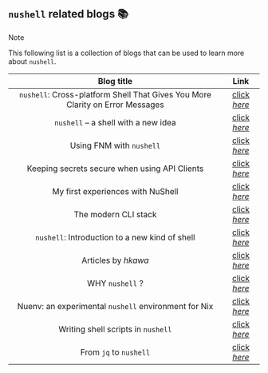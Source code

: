 ## `nushell` related blogs :books:

> [!NOTE]
> This following list is a collection of blogs that can be used to learn more about `nushell`.


| Blog title | Link |
| :----: | :---: |
| `nushell`: Cross-platform Shell That Gives You More Clarity on Error Messages | [click _here_](https://itsfoss.com/nushell/) |
| `nushell` – a shell with a new idea | [click _here_](https://www.linux.pl/2022/05/17/nushell-powloka-z-nowym-pomyslem/) |
| Using FNM with `nushell` | [click _here_](https://dev.to/vaibhavdn/using-fnm-with-nushell-3kh1) |
| Keeping secrets secure when using API Clients | [click _here_](https://www.techwatching.dev/posts/http-clients-secrets) |
| My first experiences with NuShell | [click _here_](https://jacekw.dev/blog/2022/first-experiences-with-nushell/) |
| The modern CLI stack | [click _here_](https://danielgafni.medium.com/the-modern-linux-cli-stack-46253688b53d) |
| `nushell`: Introduction to a new kind of shell | [click _here_](https://dataswamp.org/~solene/2022-10-31-nushell.html) |
| Articles by _hkawa_ | [click _here_](https://zenn.dev/hkawa) |
| WHY `nushell` ? | [click _here_](https://www.reillywood.com/blog/why-nu/) |
| Nuenv: an experimental `nushell` environment for Nix | [click _here_](https://determinate.systems/posts/nuenv) |
| Writing shell scripts in `nushell` | [click _here_](https://jpospisil.com/2023/05/25/writing-shell-scripts-in-nushell) |
| From `jq` to `nushell` | [click _here_](https://www.seachess.net/notes/from-jq-to-nushell/) |
